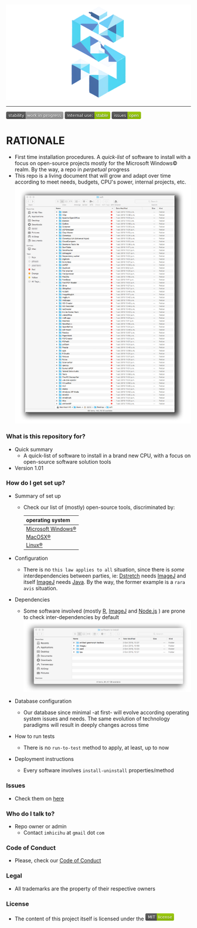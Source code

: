 <p align="center">
  <img src="images/OQwxZwxzR-ywYd028AKRJg.png?raw=true" alt="Logotipo de Software-installations"/>
</p>

---

![stability-work_in_progress](images/477405737-stability_work_in_progress.png)
![internaluse-green](images/3847436881-internal_use_stable.png)
![issues-open](images/2944199103-issues_open.png)

# RATIONALE #

* First time installation procedures. A _quick-list_ of software to install with a focus on open-source projects mostly for the Microsoft Windows© realm. By the way, a repo in _perpetual_ progress
* This repo is a living document that will grow and adapt over time according to meet needs, budgets, CPU's power, internal projects, etc.
![software.png](images/1919189782-octubre-1-2019.jpg)

### What is this repository for? ###

* Quick summary
    - A quick-list of software to install in a brand new CPU, with a focus on open-source software solution tools
* Version 1.01

### How do I get set up? ###

* Summary of set up
    - Check our list of (mostly) open-source tools, discriminated by:

		| operating system |  
		|:--|
		| [Microsoft Windows®](pc_software_to_install.md) |
		| [MacOSX®](mac_software_to_install.md) |
		| [Linux®](linux_software_to_install.md) |  

* Configuration
    - There is no `this law applies to all` situation, since there is _some_ interdependencies between parties, ie: [Dstretch](dstretch/dstretch_(internal_use).md) needs [ImageJ](https://imagej.nih.gov/ij/index.html) and itself [ImageJ](https://imagej.nih.gov/ij/index.html) needs [Java](https://www.java.com/es/download/). By the way, the former example is a `rara avis` situation.
* Dependencies
    - Some software involved (mostly [R](https://www.r-project.org/), [ImageJ](https://imagej.nih.gov/ij/index.html) and [Node.js](https://nodejs.org/) ) are prone to check inter-dependencies by default 
 ![software.png](images/2206346255-2_install.png)
* Database configuration
    - Our database since minimal -at first- will evolve according operating system issues and needs. The same evolution of technology paradigms will result in deeply changes across time
* How to run tests
    - There is no `run-to-test` method to apply, at least, up to now
* Deployment instructions
    - Every software involves `install-uninstall` properties/method

### Issues ###

* Check them on [here](https://github.com/imhicihu/Software-installations/issues)
     
### Who do I talk to? ###

* Repo owner or admin
    - Contact `imhicihu` at `gmail` dot `com`

### Code of Conduct

* Please, check our [Code of Conduct](code_of_conduct.md)

### Legal ###

* All trademarks are the property of their respective owners

### License ###

* The content of this project itself is licensed under the ![MIT Licence](images/2049852260-MIT-license-green.png)
